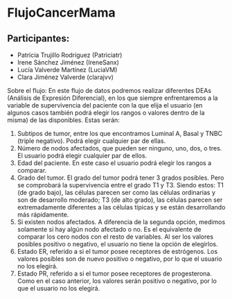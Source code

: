 # FlujoCancerMama
## Participantes:
* Patricia Trujillo Rodríguez (Patriciatr)
* Irene Sánchez Jiménez (IreneSanx)
* Lucía Valverde Martínez (LuciaVM)
* Clara Jiménez Valverde (clarajvv)

Sobre el flujo:
En este flujo de datos podremos realizar diferentes DEAs (Análisis de Expresión Diferencial), en los que siempre enfrentaremos a la variable de supervivencia del paciente con la que elija el usuario (en algunos casos también podrá elegir los rangos o valores dentro de la misma) de las disponibles. Estas serán:
1. Subtipos de tumor, entre los que encontramos Luminal A, Basal y TNBC (triple negativo). Podrá elegir cualquier par de ellas.
2. Número de nodos afectados, que pueden ser ninguno, uno, dos, o tres. El usuario podrá elegir cualquier par de ellos.
3. Edad del paciente. En este caso el usuario podrá elegir los rangos a comparar.
4. Grado del tumor. El grado del tumor podrá tener 3 grados posibles. Pero se comprobará la supervivencia entre el grado T1 y T3. Siendo estos: T1 (de grado bajo), las células parecen ser como las células ordinarias y son de desarrollo moderado; T3 (de alto grado), las células parecen ser extremadamente diferentes a las células típicas y se están desarrollando más rápidamente.
5. Si existen nodos afectados. A diferencia de la segunda opción, medimos solamente si hay algún nodo afectado o no. Es el equivalente de comparar los cero nodos con el resto de variables. Al ser los valores posibles positivo o negativo, el usuario no tiene la opción de elegirlos.
6. Estado ER, referido a si el tumor posee receptores de estrógenos. Los valores posibles son de nuevo positivo o negativo, por lo que el usuario no los elegirá.
7. Estado PR, referido a si el tumor posee receptores de progesterona. Como en el caso anterior, los valores serán positivo o negativo, por lo que el usuario no los elegirá.

